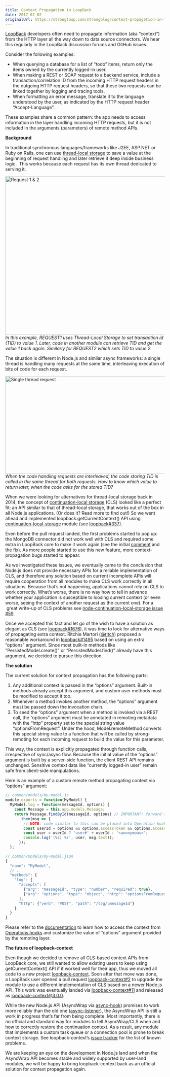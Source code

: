 ```yaml
---
title: Context Propagation in LoopBack
date: 2017-02-02
originalUrl: https://strongloop.com/strongblog/context-propagation-in-loopback/
---
```


[LoopBack](http://loopback.io/) developers often need to propagate information (aka &#8220;context&#8221;) from the HTTP layer all the way down to data source connectors. We hear this regularly in the LoopBack discussion forums and GitHub issues.

Consider the following examples:

  * When querying a database for a list of &#8220;todo&#8221; items, return only the items owned by the currently logged-in user.
  * When making a REST or SOAP request to a backend service, include a transaction/correlation ID from the incoming HTTP request headers in the outgoing HTTP request headers, so that these two requests can be linked together by logging and tracing tools.
  * When formatting an error message, translate it to the language understood by the user, as indicated by the HTTP request header &#8220;Accept-Language&#8221;.

These examples share a common pattern: the app needs to access information in the layer handling incoming HTTP requests, but it is not included in the arguments (parameters) of remote method APIs.

<!--more-->

**Background**

In traditional synchronous languages/frameworks like J2EE, ASP.NET or Ruby on Rails, one can use [thread-local storage](https://en.wikipedia.org/wiki/Thread-local_storage) to save a value at the beginning of request handling and later retrieve it deep inside business logic.  This works because each request has its own thread dedicated to serving it.

[<img class="aligncenter size-full wp-image-28675" src="{{site.url}}/blog-assets/2017/02/Request-1-2.jpeg" alt="Request 1 & 2" width="550" height="500"  />]({{site.url}}/blog-assets/2017/02/Request-1-2.jpeg)_In this example, REQUEST1 uses Thread-Local Storage to set transaction id (TID) to value 1. Later, code in another module can retrieve TID and get the value 1 back again. Similarly for REQUEST2 which sets TID to value 2._

The situation is different in Node.js and similar async frameworks: a single thread is handling many requests at the same time, interleaving execution of bits of code for each request.

[<img class="aligncenter size-full wp-image-28677" src="{{site.url}}/blog-assets/2017/02/Single-thread-request.png" alt="Single thread request" width="550" height="307"  />]({{site.url}}/blog-assets/2017/02/Single-thread-request.png)_When the code handling requests are interleaved, the code storing TID is called in the same thread for both requests. How to know which value to return later, when the code asks for the stored TID?_

When we were looking for alternatives for thread-local storage back in 2014, the concept of [continuation-local storage](https://datahero.com/blog/2014/05/22/node-js-preserving-data-across-async-callbacks/) (CLS) looked like a perfect fit: an API similar to that of thread-local storage, that works out of the box in all Node.js applications. (Or does it? Read more to find out!) So we went ahead and implemented loopback.getCurrentContext() API using [continuation-local-storage](https://www.npmjs.com/package/continuation-local-storage) module (see [loopback#337](https://github.com/strongloop/loopback/pull/337)).

Even before the pull request landed, the first problems started to pop up: the MongoDB connector did not work well with CLS and required some extra in LoopBack core to make it work again (see the initial [comment](https://github.com/strongloop/loopback/pull/337#issuecomment-61680577) and the [fix](https://github.com/strongloop/loopback/commit/989abf6822680e65665ee331e47457066536da2a)). As more people started to use this new feature, more context-propagation bugs started to appear.

As we investigated these issues, we eventually came to the conclusion that Node.js does not provide necessary APIs for a reliable implementation of CLS, and therefore any solution based on current incomplete APIs will require cooperation from all modules to make CLS work correctly in all situations. Because that&#8217;s not happening, applications cannot rely on CLS to work correctly. What&#8217;s worse, there is no way how to tell in advance whether your application is susceptible to loosing current context (or even worse, seeing the context of another request as the current one). For a  great write-up of CLS problems see [node-continuation-local-storage issue #59](https://github.com/othiym23/node-continuation-local-storage/issues/59).

Once we accepted this fact and let go of the wish to have a solution as elegant as CLS (see [loopback#1676](https://github.com/strongloop/loopback/issues/1676)), it was time to look for alternative ways of propagating extra context. Ritchie Martori ([@ritch](https://github.com/ritch)) proposed a reasonable workaround in [loopback#1495](https://github.com/strongloop/loopback/issues/1495) based on using an extra &#8220;options&#8221; argument. Since most built-in methods like &#8220;PersistedModel.create()&#8221; or &#8220;PersistedModel.find()&#8221; already have this argument, we decided to pursue this direction.

**The solution**

The current solution for context propagation has the following parts:

  1. Any additional context is passed in the &#8220;options&#8221; argument. Built-in methods already accept this argument, and custom user methods must be modified to accept it too.
  2. Whenever a method invokes another method, the &#8220;options&#8221; argument must be passed down the invocation chain.
  3. To seed the &#8220;options&#8221; argument when a method is invoked via a REST call, the &#8220;options&#8221; argument must be annotated in remoting metadata with the &#8220;http&#8221; property set to the special string value &#8220;optionsFromRequest&#8221;. Under the hood, Model.remoteMethod converts this special string value to a function that will be called by strong-remoting for each incoming request to build the value for this parameter.

This way, the context is explicitly propagated through function calls, irrespective of sync/async flow. Because the initial value of the &#8220;options&#8221; argument is built by a server-side function, the client REST API remains unchanged. Sensitive context data like &#8220;currently logged-in user&#8221; remain safe from client-side manipulations.

Here is an example of a custom remote method propagating context via &#8220;options&#8221; argument:

```js
// common/models/my-model.js
module.exports = function(MyModel) {
  MyModel.log = function(messageId, options) {
    const Message = this.app.models.Message;
    return Message.findById(messageId, options) // IMPORTANT: forward the options arg
      .then(msg => {
        // NOTE: code similar to this can be placed into Operation hooks too as long as options are forwarded above
        const userId = options && options.accessToken && options.accessToken.userId;
        const user = userId ? 'user#' + userId : '<anonymous>';
        console.log('(%s) %s', user, msg.text));
      });
  };

// common/models/my-model.json
{
  "name": "MyModel",
  // ...
  "methods": {
    "log": {
      "accepts": [
        {"arg": "messageId", "type": "number", "required": true},
        {"arg": "options", "type": "object", "http": "optionsFromRequest"}
      ],
      "http": {"verb": "POST", "path": "/log/:messageId"}
    }
  }
}
```

Please refer to the [documentation](http://loopback.io/doc/en/lb3/Using-current-context.html) to learn how to access the context from [Operations hooks](https://loopback.io/doc/en/lb3/Operation-hooks.html) and customize the value of &#8220;options&#8221; argument provided by the remoting layer.

**The future of loopback-context**

Even though we decided to remove all CLS-based context APIs from LoopBack core, we still wanted to allow existing users to keep using getCurrentContext() API if it worked well for their app, thus we moved all code to a new project [loopback-context](https://github.com/strongloop/loopback-context). Soon after that move was done, a LoopBack user opened a pull request [loopback-context#2](https://github.com/strongloop/loopback-context/pull/2) to upgrade the module to use a different implementation of CLS based on a newer Node.js API. This work was eventually landed via [loopback-context#11](https://github.com/strongloop/loopback-context/pull/11) and released as loopback-context@3.0.0.

While the new Node.js API (AsyncWrap via [async-hook](https://www.npmjs.com/package/async-hook)) promises to work more reliably than the old one ([async-listener](https://www.npmjs.com/package/async-listener)), the AsyncWrap API is still a work in progress that&#8217;s far from being complete. Most importantly, there is no official and standard way for modules to tell AsyncWrap/CLS when and how to correctly restore the continuation context. As a result, any module that implements a custom task queue or a connection pool is prone to break context storage. See loopback-context&#8217;s [issue tracker](https://github.com/strongloop/loopback-context/issues) for the list of known problems.

We are keeping an eye on the development in Node.js land and when the AsyncWrap API becomes stable and widely supported by user-land modules, we will be happy to bring loopback-context back as an official solution for context propagation again.
